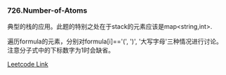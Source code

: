 ### 726.Number-of-Atoms

典型的栈的应用。此题的特别之处在于stack的元素应该是map<string,int>.

遍历formula的元素，分别对formula[i]=='(', ')', '大写字母'三种情况进行讨论。注意分子式中的下标数字为1时会缺省。


[Leetcode Link](https://leetcode.com/problems/number-of-atoms)